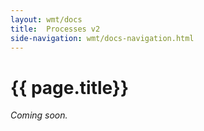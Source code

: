 ```yaml
---
layout: wmt/docs
title:  Processes v2
side-navigation: wmt/docs-navigation.html
---
```


# {{ page.title}}

*Coming soon.*

